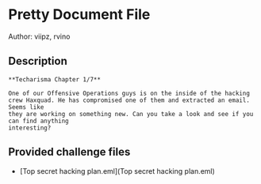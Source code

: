 # Pretty Document File
Author: viipz, rvino
## Description
```
**Techarisma Chapter 1/7**

One of our Offensive Operations guys is on the inside of the hacking
crew Haxquad. He has compromised one of them and extracted an email. Seems like
they are working on something new. Can you take a look and see if you can find anything
interesting?

```
## Provided challenge files
* [Top secret hacking plan.eml](Top secret hacking plan.eml)
